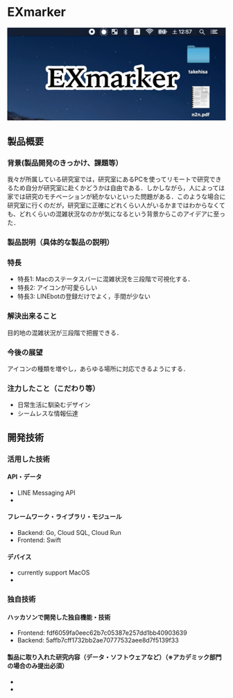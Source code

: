 # EXmarker

![Exmarker](EXmarker.png)

## 製品概要
### 背景(製品開発のきっかけ、課題等）
我々が所属している研究室では，研究室にあるPCを使ってリモートで研究できるため自分が研究室に赴くかどうかは自由である．しかしながら，人によっては家では研究のモチベーションが続かないといった問題がある．このような場合に研究室に行くのだが，研究室に正確にどれくらい人がいるかまではわからなくても、どれくらいの混雑状況なのかが気になるという背景からこのアイデアに至った．
### 製品説明（具体的な製品の説明）
### 特長
* 特長1: Macのステータスバーに混雑状況を三段階で可視化する．
* 特長2: アイコンが可愛らしい
* 特長3: LINEbotの登録だけでよく，手間が少ない
### 解決出来ること
目的地の混雑状況が三段階で把握できる．
### 今後の展望
アイコンの種類を増やし，あらゆる場所に対応できるようにする．
### 注力したこと（こだわり等）
* 日常生活に馴染むデザイン
* シームレスな情報伝達
## 開発技術
### 活用した技術
#### API・データ
* LINE Messaging API
*
#### フレームワーク・ライブラリ・モジュール
* Backend: Go, Cloud SQL, Cloud Run
* Frontend: Swift
#### デバイス
* currently support MacOS
*
### 独自技術
#### ハッカソンで開発した独自機能・技術
* Frontend: fdf6059fa0eec62b7c05387e257dd1bb40903639
* Backend: 5affb7cff1732bb2ae70777532aee8d7f5139f33
#### 製品に取り入れた研究内容（データ・ソフトウェアなど）（※アカデミック部門の場合のみ提出必須）
*
*